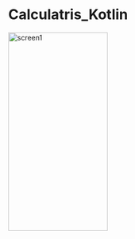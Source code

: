 # Calculatris_Kotlin


<img src="https://github.com/MohamedBoukouch/Calculatris/assets/118060836/6036d9b1-fbf9-4cbc-8a50-d1d6b7ec0107" alt="screen1" width="200" height="400">

